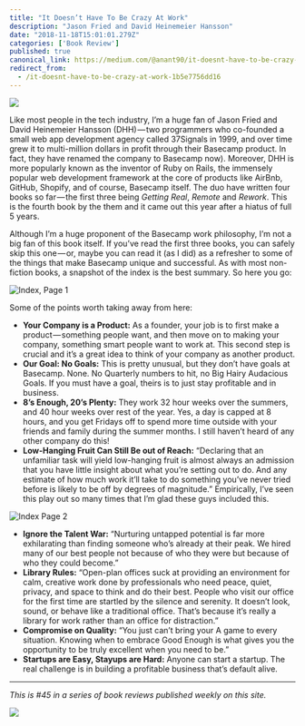 ```yaml
---
title: "It Doesn’t Have To Be Crazy At Work"
description: "Jason Fried and David Heinemeier Hansson"
date: "2018-11-18T15:01:01.279Z"
categories: ['Book Review']
published: true
canonical_link: https://medium.com/@anant90/it-doesnt-have-to-be-crazy-at-work-1b5e7756dd16
redirect_from:
  - /it-doesnt-have-to-be-crazy-at-work-1b5e7756dd16
---
```


![](./asset-1.png)

Like most people in the tech industry, I’m a huge fan of Jason Fried and David Heinemeier Hansson (DHH) — two programmers who co-founded a small web app development agency called 37Signals in 1999, and over time grew it to multi-million dollars in profit through their Basecamp product. In fact, they have renamed the company to Basecamp now). Moreover, DHH is more popularly known as the inventor of Ruby on Rails, the immensely popular web development framework at the core of products like AirBnb, GitHub, Shopify, and of course, Basecamp itself. The duo have written four books so far — the first three being _Getting Real_, _Remote_ and _Rework_. This is the fourth book by the them and it came out this year after a hiatus of full 5 years.

Although I’m a huge proponent of the Basecamp work philosophy, I’m not a big fan of this book itself. If you’ve read the first three books, you can safely skip this one — or, maybe you can read it (as I did) as a refresher to some of the things that make Basecamp unique and successful. As with most non-fiction books, a snapshot of the index is the best summary. So here you go:

![Index, Page 1](./asset-2.png)

Some of the points worth taking away from here:

-   **Your Company is a Product:** As a founder, your job is to first make a product — something people want, and then move on to making your company, something smart people want to work at. This second step is crucial and it’s a great idea to think of your company as another product.
-   **Our Goal: No Goals:** This is pretty unusual, but they don’t have goals at Basecamp. None. No Quarterly numbers to hit, no Big Hairy Audacious Goals. If you must have a goal, theirs is to just stay profitable and in business.
-   **8’s Enough, 20’s Plenty:** They work 32 hour weeks over the summers, and 40 hour weeks over rest of the year. Yes, a day is capped at 8 hours, and you get Fridays off to spend more time outside with your friends and family during the summer months. I still haven’t heard of any other company do this!
-   **Low-Hanging Fruit Can Still Be out of Reach:** “Declaring that an unfamiliar task will yield low-hanging fruit is almost always an admission that you have little insight about what you’re setting out to do. And any estimate of how much work it’ll take to do something you’ve never tried before is likely to be off by degrees of magnitude.” Empirically, I’ve seen this play out so many times that I’m glad these guys included this.

![Index Page 2](./asset-3.png)

-   **Ignore the Talent War:** “Nurturing untapped potential is far more exhilarating than finding someone who’s already at their peak. We hired many of our best people not because of who they were but because of who they could become.”
-   **Library Rules:** “Open-plan offices suck at providing an environment for calm, creative work done by professionals who need peace, quiet, privacy, and space to think and do their best. People who visit our office for the first time are startled by the silence and serenity. It doesn’t look, sound, or behave like a traditional office. That’s because it’s really a library for work rather than an office for distraction.”
-   **Compromise on Quality:** “You just can’t bring your A game to every situation. Knowing when to embrace Good Enough is what gives you the opportunity to be truly excellent when you need to be.”
-   **Startups are Easy, Stayups are Hard:** Anyone can start a startup. The real challenge is in building a profitable business that’s default alive.

---

_This is #45 in a series of book reviews published weekly on this site._

![](./asset-4.jpeg)
